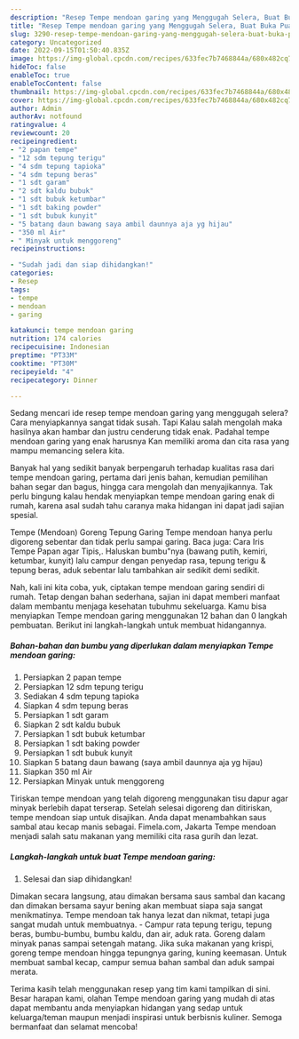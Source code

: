 ```yaml
---
description: "Resep Tempe mendoan garing yang Menggugah Selera, Buat Buka Puasa Lezat Sekali"
title: "Resep Tempe mendoan garing yang Menggugah Selera, Buat Buka Puasa Lezat Sekali"
slug: 3290-resep-tempe-mendoan-garing-yang-menggugah-selera-buat-buka-puasa-lezat-sekali
category: Uncategorized
date: 2022-09-15T01:50:40.835Z
image: https://img-global.cpcdn.com/recipes/633fec7b7468844a/680x482cq70/tempe-mendoan-garing-foto-resep-utama.jpg
hideToc: false
enableToc: true
enableTocContent: false
thumbnail: https://img-global.cpcdn.com/recipes/633fec7b7468844a/680x482cq70/tempe-mendoan-garing-foto-resep-utama.jpg
cover: https://img-global.cpcdn.com/recipes/633fec7b7468844a/680x482cq70/tempe-mendoan-garing-foto-resep-utama.jpg
author: Admin
authorAv: notfound
ratingvalue: 4
reviewcount: 20
recipeingredient:
- "2 papan tempe"
- "12 sdm tepung terigu"
- "4 sdm tepung tapioka"
- "4 sdm tepung beras"
- "1 sdt garam"
- "2 sdt kaldu bubuk"
- "1 sdt bubuk ketumbar"
- "1 sdt baking powder"
- "1 sdt bubuk kunyit"
- "5 batang daun bawang saya ambil daunnya aja yg hijau"
- "350 ml Air"
- " Minyak untuk menggoreng"
recipeinstructions:

- "Sudah jadi dan siap dihidangkan!"
categories:
- Resep
tags:
- tempe
- mendoan
- garing

katakunci: tempe mendoan garing 
nutrition: 174 calories
recipecuisine: Indonesian
preptime: "PT33M"
cooktime: "PT30M"
recipeyield: "4"
recipecategory: Dinner

---
```



Sedang mencari ide resep tempe mendoan garing yang menggugah selera? Cara menyiapkannya sangat tidak susah. Tapi Kalau salah mengolah maka hasilnya akan hambar dan justru cenderung tidak enak. Padahal tempe mendoan garing yang enak harusnya Kan memiliki aroma dan cita rasa yang mampu memancing selera kita.


Banyak hal yang sedikit banyak berpengaruh terhadap kualitas rasa dari tempe mendoan garing, pertama dari jenis bahan, kemudian pemilihan bahan segar dan bagus, hingga cara mengolah dan menyajikannya. Tak perlu bingung kalau hendak menyiapkan tempe mendoan garing enak di rumah, karena asal sudah tahu caranya maka hidangan ini dapat jadi sajian spesial.

Tempe (Mendoan) Goreng Tepung Garing Tempe mendoan hanya perlu digoreng sebentar dan tidak perlu sampai garing. Baca juga: Cara Iris Tempe Papan agar Tipis,. Haluskan bumbu&#34;nya (bawang putih, kemiri, ketumbar, kunyit) lalu campur dengan penyedap rasa, tepung terigu &amp; tepung beras, aduk sebentar lalu tambahkan air sedikit demi sedikit.


Nah, kali ini kita coba, yuk, ciptakan tempe mendoan garing sendiri di rumah. Tetap dengan bahan sederhana, sajian ini dapat memberi manfaat dalam membantu menjaga kesehatan tubuhmu sekeluarga. Kamu bisa menyiapkan Tempe mendoan garing menggunakan 12 bahan dan 0 langkah pembuatan. Berikut ini langkah-langkah untuk membuat hidangannya.

<!--inarticleads1-->

##### Bahan-bahan dan bumbu yang diperlukan dalam menyiapkan Tempe mendoan garing:

1. Persiapkan 2 papan tempe
1. Persiapkan 12 sdm tepung terigu
1. Sediakan 4 sdm tepung tapioka
1. Siapkan 4 sdm tepung beras
1. Persiapkan 1 sdt garam
1. Siapkan 2 sdt kaldu bubuk
1. Persiapkan 1 sdt bubuk ketumbar
1. Persiapkan 1 sdt baking powder
1. Persiapkan 1 sdt bubuk kunyit
1. Siapkan 5 batang daun bawang (saya ambil daunnya aja yg hijau)
1. Siapkan 350 ml Air
1. Persiapkan  Minyak untuk menggoreng


Tiriskan tempe mendoan yang telah digoreng menggunakan tisu dapur agar minyak berlebih dapat terserap. Setelah selesai digoreng dan ditiriskan, tempe mendoan siap untuk disajikan. Anda dapat menambahkan saus sambal atau kecap manis sebagai. Fimela.com, Jakarta Tempe mendoan menjadi salah satu makanan yang memiliki cita rasa gurih dan lezat. 

<!--inarticleads2-->

##### Langkah-langkah untuk buat Tempe mendoan garing:


1. Selesai dan siap dihidangkan!

Dimakan secara langsung, atau dimakan bersama saus sambal dan kacang dan dimakan bersama sayur bening akan membuat siapa saja sangat menikmatinya. Tempe mendoan tak hanya lezat dan nikmat, tetapi juga sangat mudah untuk membuatnya. - Campur rata tepung terigu, tepung beras, bumbu-bumbu, bumbu kaldu, dan air, aduk rata. Goreng dalam minyak panas sampai setengah matang. Jika suka makanan yang krispi, goreng tempe mendoan hingga tepungnya garing, kuning keemasan. Untuk membuat sambal kecap, campur semua bahan sambal dan aduk sampai merata. 

Terima kasih telah menggunakan resep yang tim kami tampilkan di sini. Besar harapan kami, olahan Tempe mendoan garing yang mudah di atas dapat membantu anda menyiapkan hidangan yang sedap untuk keluarga/teman maupun menjadi inspirasi untuk berbisnis kuliner. Semoga bermanfaat dan selamat mencoba!
